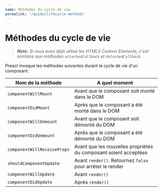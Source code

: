 ```yaml
---
name: Méthodes du cycle de vie
permalink: '/guide/lifecycle-methods'
---
```


# Méthodes du cycle de vie

> _**Note:** Si vous avez déjà utilisé les HTML5 Custom Elements, c'est similaire aux méthodes `attachedCallback` et `detachedCallback`._

Preact invoque les méthodes suivantes durant le cycle de vie d'un composant:

| Nom de la méthode           | A quel moment                                                    |
|-----------------------------|------------------------------------------------------------------|
| `componentWillMount`        | Avant que le composant soit monté dans le DOM                    |
| `componentDidMount`         | Après que le composant a été monté dans le DOM                   |
| `componentWillUnmount`      | Avant que le composant soit démonté du DOM                       |
| `componentDidUnmount`       | Après que le composant a été démonté du DOM                      |
| `componentWillReceiveProps` | Avant que les nouvelles propriétés du composant soient acceptées |
| `shouldComponentUpdate`     | Avant `render()`. Retournez `false` pour arrêter le render       |
| `componentWillUpdate`       | Avant `render()`                                                 |
| `componentDidUpdate`        | Après `render()`                                                 |
